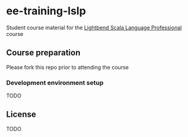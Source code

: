 # ee-training-lslp
Student course material for the [Lightbend Scala Language Professional](https://www.lightbend.com/services/training/lightbend-scala-language-professional) course

## Course preparation
Please fork this repo prior to attending the course

### Development environment setup
TODO

## License
TODO

